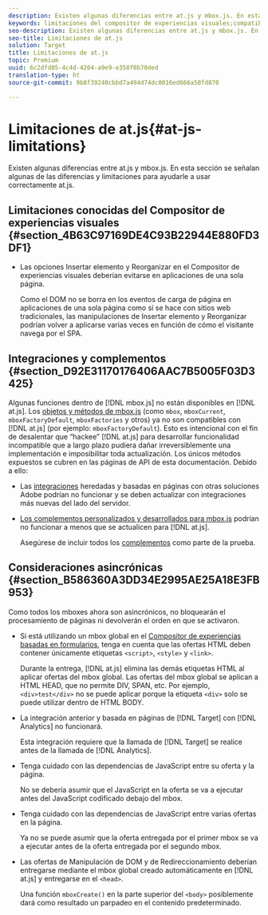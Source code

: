 ```yaml
---
description: Existen algunas diferencias entre at.js y mbox.js. En esta sección se señalan algunas de las diferencias y limitaciones para ayudarle a usar correctamente at.js.
keywords: limitaciones del compositor de experiencias visuales;compatibilidad con exploradores;integraciones;complementos;consideraciones asíncronas
seo-description: Existen algunas diferencias entre at.js y mbox.js. En esta sección se señalan algunas de las diferencias y limitaciones para ayudarle a usar correctamente at.js.
seo-title: Limitaciones de at.js
solution: Target
title: Limitaciones de at.js
topic: Premium
uuid: 6c2dfd85-4c4d-4204-a9e9-e358f0b70ded
translation-type: ht
source-git-commit: 9b8f39240cbbd7a494d74dc0016ed666a58fd870

---
```



# Limitaciones de at.js{#at-js-limitations}

Existen algunas diferencias entre at.js y mbox.js. En esta sección se señalan algunas de las diferencias y limitaciones para ayudarle a usar correctamente at.js.

## Limitaciones conocidas del Compositor de experiencias visuales {#section_4B63C97169DE4C93B22944E880FD3DF1}

* Las opciones Insertar elemento y Reorganizar en el Compositor de experiencias visuales deberían evitarse en aplicaciones de una sola página.

   Como el DOM no se borra en los eventos de carga de página en aplicaciones de una sola página como sí se hace con sitios web tradicionales, las manipulaciones de Insertar elemento y Reorganizar podrían volver a aplicarse varias veces en función de cómo el visitante navega por el SPA.

## Integraciones y complementos  {#section_D92E31170176406AAC7B5005F03D3425}

Algunas funciones dentro de [!DNL mbox.js] no están disponibles en [!DNL at.js]. Los [objetos y métodos de mbox.js](../../../../c-target/c-visitor-profile/variables-profiles-parameters-methods.md#section_8C78059D15D9452F95636A5640188537) (como `mbox`, `mboxCurrent`, `mboxFactoryDefault`, `mboxFactories` y otros) ya no son compatibles con [!DNL at.js] (por ejemplo: `mboxFactoryDefault`). Esto es intencional con el fin de desalentar que “hackee” [!DNL at.js] para desarrollar funcionalidad incompatible que a largo plazo pudiera dañar irreversiblemente una implementación e imposibilitar toda actualización. Los únicos métodos expuestos se cubren en las páginas de API de esta documentación. Debido a ello:

* Las [integraciones](../../../../c-implementing-target/c-implementing-target-for-client-side-web/c-how-atjs-works/target-atjs-integrations.md#concept_C100BC4F073C4B57A608B309D0157B39) heredadas y basadas en páginas con otras soluciones Adobe podrían no funcionar y se deben actualizar con integraciones más nuevas del lado del servidor.
* [Los complementos personalizados y desarrollados para mbox.js](../../../../c-implementing-target/c-implementing-target-for-client-side-web/t-mbox-download/c-target-atjs-implementation/target-atjs-plugins.md#concept_F5D4C0A4DACF41409CC42FDD93B13FAF) podrían no funcionar a menos que se actualicen para [!DNL at.js].

   Asegúrese de incluir todos los [complementos](../../../../c-implementing-target/c-implementing-target-for-client-side-web/t-mbox-download/c-target-atjs-implementation/target-atjs-plugins.md#concept_F5D4C0A4DACF41409CC42FDD93B13FAF) como parte de la prueba.

## Consideraciones asincrónicas {#section_B586360A3DD34E2995AE25A18E3FB953}

Como todos los mboxes ahora son asincrónicos, no bloquearán el procesamiento de páginas ni devolverán el orden en que se activaron.

* Si está utilizando un mbox global en el [Compositor de experiencias basadas en formularios](../../../../c-experiences/experiences.md#section_3643394BD424463C8768F2907DEBCC22), tenga en cuenta que las ofertas HTML deben contener únicamente etiquetas `<script>`, `<style>` y `<link>`.

   Durante la entrega, [!DNL at.js] elimina las demás etiquetas HTML al aplicar ofertas del mbox global. Las ofertas del mbox global se aplican a HTML HEAD, que no permite DIV, SPAN, etc. Por ejemplo, `<div>test</div>` no se puede aplicar porque la etiqueta `<div>` solo se puede utilizar dentro de HTML BODY.

* La integración anterior y basada en páginas de [!DNL Target] con [!DNL Analytics] no funcionará.

   Esta integración requiere que la llamada de [!DNL Target] se realice antes de la llamada de [!DNL Analytics].

* Tenga cuidado con las dependencias de JavaScript entre su oferta y la página.

   No se debería asumir que el JavaScript en la oferta se va a ejecutar antes del JavaScript codificado debajo del mbox.

* Tenga cuidado con las dependencias de JavaScript entre varias ofertas en la página.

   Ya no se puede asumir que la oferta entregada por el primer mbox se va a ejecutar antes de la oferta entregada por el segundo mbox.

* Las ofertas de Manipulación de DOM y de Redireccionamiento deberían entregarse mediante el mbox global creado automáticamente en [!DNL at.js] y entregarse en el `<head>`.

   Una función `mboxCreate()` en la parte superior del `<body>` posiblemente dará como resultado un parpadeo en el contenido predeterminado.

